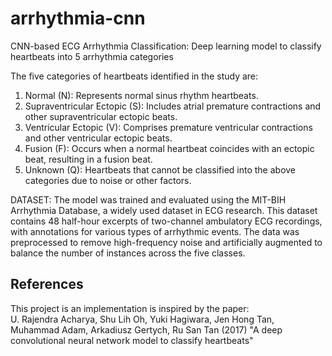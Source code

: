 # arrhythmia-cnn
CNN-based ECG Arrhythmia Classification: Deep learning model to classify heartbeats into 5 arrhythmia categories

The five categories of heartbeats identified in the study are:
1. Normal (N): Represents normal sinus rhythm heartbeats.
2. Supraventricular Ectopic (S): Includes atrial premature contractions and other supraventricular ectopic beats.
3. Ventricular Ectopic (V): Comprises premature ventricular contractions and other ventricular ectopic beats.
4. Fusion (F): Occurs when a normal heartbeat coincides with an ectopic beat, resulting in a fusion beat.
5. Unknown (Q): Heartbeats that cannot be classified into the above categories due to noise or other factors.

DATASET:
The model was trained and evaluated using the MIT-BIH Arrhythmia Database, a widely used dataset in ECG research. This dataset contains 48 half-hour excerpts of two-channel ambulatory ECG recordings, with annotations for various types of arrhythmic events. The data was preprocessed to remove high-frequency noise and artificially augmented to balance the number of instances across the five classes.






## References
This project is an implementation is inspired by the paper:  
U. Rajendra Acharya, Shu Lih Oh, Yuki Hagiwara, Jen Hong Tan, Muhammad Adam, Arkadiusz Gertych, Ru San Tan (2017)
"A deep convolutional neural network model to classify heartbeats"

